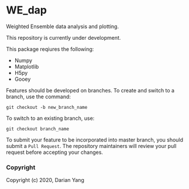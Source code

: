 WE_dap
===========================
Weighted Ensemble data analysis and plotting.

This repository is currently under development.

This package reqiures the following:
- Numpy
- Matplotlib
- H5py
- Gooey

Features should be developed on branches. To create and switch to a branch, use the command:

`git checkout -b new_branch_name`

To switch to an existing branch, use:

`git checkout branch_name`

To submit your feature to be incorporated into master branch, you should submit a `Pull Request`. The repository maintainers will review your pull request before accepting your changes.

### Copyright

Copyright (c) 2020, Darian Yang
